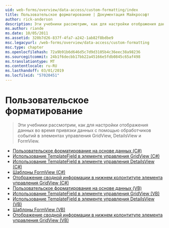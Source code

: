 ```yaml
---
uid: web-forms/overview/data-access/custom-formatting/index
title: Пользовательское форматирование | Документация Майкрософт
author: rick-anderson
description: Эти учебники рассмотрим, как для настройки отображения данных во время привязки данных с помощью обработчиков событий в элементах управления GridView, DetailsView и FormView.
ms.author: riande
ms.date: 10/05/2011
ms.assetid: 320b7d26-837f-4fa7-a242-1ab82f8bdbe9
msc.legacyurl: /web-forms/overview/data-access/custom-formatting
msc.type: chapter
ms.openlocfilehash: 72a9b91b6d646d5c7d9d3105b4c36eec38a98236
ms.sourcegitcommit: 24b1f6decbb17bb22a45166e5fdb0845c65af498
ms.translationtype: MT
ms.contentlocale: ru-RU
ms.lasthandoff: 03/01/2019
ms.locfileid: "57020451"
---
```

<a name="custom-formatting"></a>Пользовательское форматирование
====================
> Эти учебники рассмотрим, как для настройки отображения данных во время привязки данных с помощью обработчиков событий в элементах управления GridView, DetailsView и FormView.


- [Пользовательское форматирование на основе данных (C#)](custom-formatting-based-upon-data-cs.md)
- [Использование TemplateField в элементе управления GridView (C#)](using-templatefields-in-the-gridview-control-cs.md)
- [Использование TemplateField в элементе управления DetailsView (C#)](using-templatefields-in-the-detailsview-control-cs.md)
- [Шаблоны FormView (C#)](using-the-formview-s-templates-cs.md)
- [Отображение сводной информации в нижнем колонтитуле элемента управления GridView (C#)](displaying-summary-information-in-the-gridview-s-footer-cs.md)
- [Пользовательское форматирование на основе данных (VB)](custom-formatting-based-upon-data-vb.md)
- [Использование TemplateField в элементе управления GridView (VB)](using-templatefields-in-the-gridview-control-vb.md)
- [Использование TemplateField в элементе управления DetailsView (VB)](using-templatefields-in-the-detailsview-control-vb.md)
- [Шаблоны FormView (VB)](using-the-formview-s-templates-vb.md)
- [Отображение сводной информации в нижнем колонтитуле элемента управления GridView (VB)](displaying-summary-information-in-the-gridview-s-footer-vb.md)
